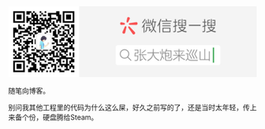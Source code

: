 ![QRCODE](assets/img/qrcode_zdplxs_word.png)

随笔向博客。

别问我其他工程里的代码为什么这么屎，好久之前写的了，还是当时太年轻，传上来备个份，硬盘腾给Steam。